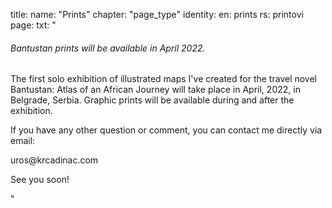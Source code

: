 title: 
    name: "Prints"
    chapter: "page_type"
identity:
    en: prints
    rs: printovi
page:
    txt: "<h6>Bantustan prints will be available in April 2022.</h6>
<p>The first solo exhibition of illustrated maps I've created for the travel novel Bantustan: Atlas of an African Journey will take place in April, 2022, in Belgrade, Serbia. Graphic prints will be available during and after the exhibition.</p>
<p>If you have any other question or comment, you can contact me directly via email:</p>
<p class='email'>uros@krcadinac.com</p>
<p>See you soon!</p>"